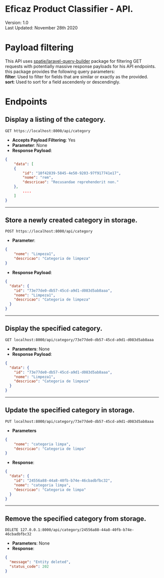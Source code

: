 # Eficaz Product Classifier - API.  
Version: 1.0  
Last Updated: November 28th 2020  

# Payload filtering
This API uses [spatie/laravel-query-builder](https://github.com/spatie/laravel-query-builder) package 
for filtering GET requests with potentially massive response payloads
for his API endpoints. this package provides the following query parameters:  
**filter**: Used to filter for fields that are similar or exactly as the provided.  
**sort**: Used to sort for a field ascendenly or descendingly.  

# Endpoints

## Display a listing of the category.

    GET https://localhost:8000/api/category

- **Accepts Payload Filtering**: Yes
- **Parameter**: None
- **Response Payload**: 
```json
{
    "data": [
    {
        "id": "10f42839-5845-4e50-9203-97f917741e17",
        "nome": "rem",
        "descricao": "Recusandae reprehenderit non."
    },
        ....
    ]
}
```

---

## Store a newly created category in storage.

    POST https://localhost:8000/api/category

- **Parameter**: 
```json 
{
	"nome": "Limpeza1",
	"descricao": "Categoria de limpeza"
}
```
- **Response Payload**: 
```json
{
  "data": {
    "id": "73e77de0-db57-45cd-a9d1-d083d5ab8aaa",
    "nome": "Limpeza1",
    "descricao": "Categoria de limpeza"
  }
}
```

---

## Display the specified category.
    GET localhost:8000/api/category/73e77de0-db57-45cd-a9d1-d083d5ab8aaa

- **Parameters**: None  
- **Response Payload**:
```json
{
  "data": {
    "id": "73e77de0-db57-45cd-a9d1-d083d5ab8aaa",
    "nome": "Limpeza1",
    "descricao": "Categoria de limpeza"
  }
}
```

---

## Update the specified category in storage.
    PUT localhost:8000/api/category/73e77de0-db57-45cd-a9d1-d083d5ab8aaa

- **Parameters** 
```json
{
	"nome": "categoria limpa",
	"descricao": "Categoria de limpa"
}
```
- **Response**:
```json
{
  "data": {
    "id": "24556a88-44a8-40fb-b74e-46cbadbfbc32",
    "nome": "categoria limpa",
    "descricao": "Categoria de limpa"
  }
}
```

---

## Remove the specified category from storage.
    DELETE 127.0.0.1:8000/api/category/24556a88-44a8-40fb-b74e-46cbadbfbc32

- **Parameters**: None
- **Response**: 
```json
{
  "message": "Entity deleted",
  "status_code": 202
}
```
